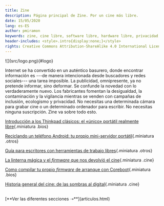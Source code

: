 ```yaml
---
title: Zine
description: Página principal de Zine. Por un cine más libre.
date: 15/05/2020
lang: es-ES
author: pmiramon
keywords: zine, cine libre, software libre, hardware libre, privacidad, tecnología libre, autonomia digital, magic lantern, coreboot, libreboot, thinkpad, EM272
header-includes: <style>.intro{display:none;}</style>
rights: Creative Commons Attribution-ShareAlike 4.0 International License
---
```


<div class="presentacion">
![](src/logo.png){#logo}

Internet se ha convertido en un auténtico basurero, donde encontrar información es ---de manera intencionada desde buscadores y redes sociales--- una tarea imposible. La publicidad, omnipresente, ya no pretende informar, sino deformar. Se confunde la novedad con lo verdaderamente nuevo. Los fabricantes fomentan la desigualdad, la contaminación y la vigilancia mientras se venden con campañas de inclusión, ecologismo y privacidad. No necesitas una determinada cámara para grabar cine o un determinado ordenador para escribir. No necesitas ninguna suscripción. Zine va sobre todo esto.
</div>

<div class="articulos destacados">

[Introducción a los Thinkpad clásicos: el «único» portátil realmente libre](#intro){.miniatura .bios}

[Reciclando un teléfono Android: tu propio mini-servidor portátil](#intro){.miniatura .otros}

[Guía para escritores con herramientas de trabajo libres](prueba-texto.html){.miniatura .otros}

[La linterna mágica y el *firmware* que nos devolvió el cine](#intro){.miniatura .cine}

[Como compilar tu propio *firmware* de arranque con Coreboot](#intro){.miniatura .bios}

[Historia general del cine: de las sombras al digital](#intro){.miniatura .cine}

</div>

<div id="botonarticulos">
<br>
[**Ver las diferentes secciones ➝**](articulos.html)
</div>
